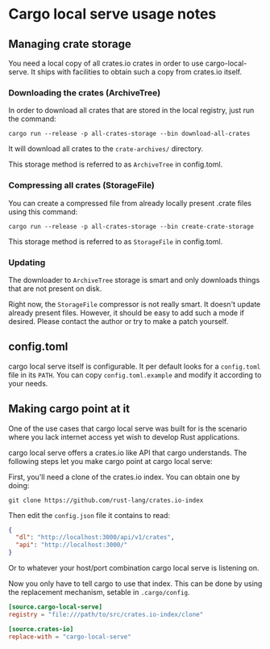 # Cargo local serve usage notes

## Managing crate storage

You need a local copy of all crates.io crates
in order to use cargo-local-serve.
It ships with facilities to obtain such a copy
from crates.io itself.

### Downloading the crates (ArchiveTree)

In order to download all crates that
are stored in the local registry,
just run the command:
```
cargo run --release -p all-crates-storage --bin download-all-crates
```
It will download all crates to the `crate-archives/`
directory.

This storage method is referred to as
`ArchiveTree` in config.toml.

### Compressing all crates (StorageFile)

You can create a compressed file
from already locally present .crate files
using this command:
```
cargo run --release -p all-crates-storage --bin create-crate-storage
```

This storage method is referred to as
`StorageFile` in config.toml.

### Updating

The downloader to `ArchiveTree` storage
is smart and only downloads things
that are not present on disk.

Right now, the `StorageFile` compressor
is not really smart. It doesn't update
already present files.
However, it should be easy to add such
a mode if desired. Please contact the
author or try to make a patch yourself.

## config.toml

cargo local serve itself is configurable.
It per default looks for a `config.toml`
file in its `PATH`.
You can copy `config.toml.example`
and modify it according to your needs.

## Making cargo point at it

One of the use cases that cargo local serve
was built for is the scenario where you lack
internet access yet wish to develop Rust
applications.

cargo local serve offers a crates.io like API
that cargo understands.
The following steps let you make cargo point at
cargo local serve:

First, you'll need a clone of the crates.io index.
You can obtain one by doing:

```
git clone https://github.com/rust-lang/crates.io-index
```

Then edit the `config.json` file it contains to read:

```json
{
  "dl": "http://localhost:3000/api/v1/crates",
  "api": "http://localhost:3000/"
}
```

Or to whatever your host/port combination
cargo local serve is listening on.

Now you only have to tell cargo to use that index.
This can be done by using the replacement mechanism,
setable in `.cargo/config`.

```toml
[source.cargo-local-serve]
registry = "file:///path/to/src/crates.io-index/clone"

[source.crates-io]
replace-with = "cargo-local-serve"
```
